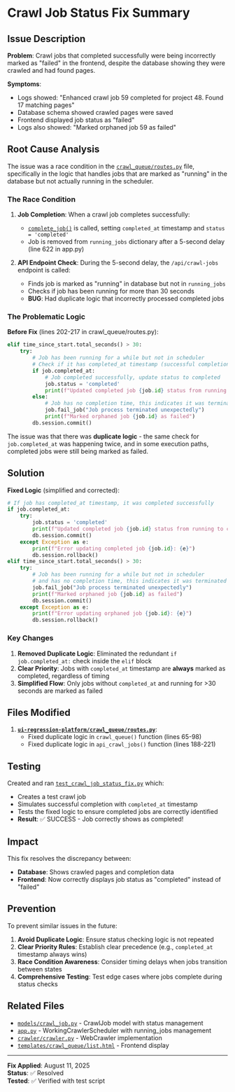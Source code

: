 # Crawl Job Status Fix Summary

## Issue Description

**Problem**: Crawl jobs that completed successfully were being incorrectly marked as "failed" in the frontend, despite the database showing they were crawled and had found pages.

**Symptoms**:
- Logs showed: "Enhanced crawl job 59 completed for project 48. Found 17 matching pages"
- Database schema showed crawled pages were saved
- Frontend displayed job status as "failed"
- Logs also showed: "Marked orphaned job 59 as failed"

## Root Cause Analysis

The issue was a race condition in the [`crawl_queue/routes.py`](crawl_queue/routes.py) file, specifically in the logic that handles jobs that are marked as "running" in the database but not actually running in the scheduler.

### The Race Condition

1. **Job Completion**: When a crawl job completes successfully:
   - [`complete_job()`](models/crawl_job.py:35) is called, setting `completed_at` timestamp and `status = 'completed'`
   - Job is removed from `running_jobs` dictionary after a 5-second delay (line 622 in app.py)

2. **API Endpoint Check**: During the 5-second delay, the `/api/crawl-jobs` endpoint is called:
   - Finds job is marked as "running" in database but not in `running_jobs`
   - Checks if job has been running for more than 30 seconds
   - **BUG**: Had duplicate logic that incorrectly processed completed jobs

### The Problematic Logic

**Before Fix** (lines 202-217 in crawl_queue/routes.py):
```python
elif time_since_start.total_seconds() > 30:
    try:
        # Job has been running for a while but not in scheduler
        # Check if it has completed_at timestamp (successful completion)
        if job.completed_at:
            # Job completed successfully, update status to completed
            job.status = 'completed'
            print(f"Updated completed job {job.id} status from running to completed")
        else:
            # Job has no completion time, this indicates it was terminated unexpectedly
            job.fail_job("Job process terminated unexpectedly")
            print(f"Marked orphaned job {job.id} as failed")
        db.session.commit()
```

The issue was that there was **duplicate logic** - the same check for `job.completed_at` was happening twice, and in some execution paths, completed jobs were still being marked as failed.

## Solution

**Fixed Logic** (simplified and corrected):
```python
# If job has completed_at timestamp, it was completed successfully
if job.completed_at:
    try:
        job.status = 'completed'
        print(f"Updated completed job {job.id} status from running to completed")
        db.session.commit()
    except Exception as e:
        print(f"Error updating completed job {job.id}: {e}")
        db.session.rollback()
elif time_since_start.total_seconds() > 30:
    try:
        # Job has been running for a while but not in scheduler
        # and has no completion time, this indicates it was terminated unexpectedly
        job.fail_job("Job process terminated unexpectedly")
        print(f"Marked orphaned job {job.id} as failed")
        db.session.commit()
    except Exception as e:
        print(f"Error updating orphaned job {job.id}: {e}")
        db.session.rollback()
```

### Key Changes

1. **Removed Duplicate Logic**: Eliminated the redundant `if job.completed_at:` check inside the `elif` block
2. **Clear Priority**: Jobs with `completed_at` timestamp are **always** marked as completed, regardless of timing
3. **Simplified Flow**: Only jobs without `completed_at` and running for >30 seconds are marked as failed

## Files Modified

1. **[`ui-regression-platform/crawl_queue/routes.py`](crawl_queue/routes.py)**:
   - Fixed duplicate logic in `crawl_queue()` function (lines 65-98)
   - Fixed duplicate logic in `api_crawl_jobs()` function (lines 188-221)

## Testing

Created and ran [`test_crawl_job_status_fix.py`](test_crawl_job_status_fix.py) which:
- Creates a test crawl job
- Simulates successful completion with `completed_at` timestamp
- Tests the fixed logic to ensure completed jobs are correctly identified
- **Result**: ✅ SUCCESS - Job correctly shows as completed!

## Impact

This fix resolves the discrepancy between:
- **Database**: Shows crawled pages and completion data
- **Frontend**: Now correctly displays job status as "completed" instead of "failed"

## Prevention

To prevent similar issues in the future:
1. **Avoid Duplicate Logic**: Ensure status checking logic is not repeated
2. **Clear Priority Rules**: Establish clear precedence (e.g., `completed_at` timestamp always wins)
3. **Race Condition Awareness**: Consider timing delays when jobs transition between states
4. **Comprehensive Testing**: Test edge cases where jobs complete during status checks

## Related Files

- [`models/crawl_job.py`](models/crawl_job.py) - CrawlJob model with status management
- [`app.py`](app.py) - WorkingCrawlerScheduler with running_jobs management
- [`crawler/crawler.py`](crawler/crawler.py) - WebCrawler implementation
- [`templates/crawl_queue/list.html`](templates/crawl_queue/list.html) - Frontend display

---

**Fix Applied**: August 11, 2025  
**Status**: ✅ Resolved  
**Tested**: ✅ Verified with test script